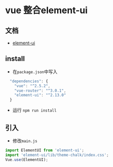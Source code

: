 # vue 整合element-ui
## 文档
- [element-ui](https://element.eleme.cn/#/zh-CN)
## install
- 在`package.json`中写入
```js
  "dependencies": {
    "vue": "^2.5.2",
    "vue-router": "^3.0.1",
    "element-ui": "^2.13.0"
  }
```
- 运行 `npm run install`
## 引入
- 修改`main.js`
```js
import ElementUI from 'element-ui';
import 'element-ui/lib/theme-chalk/index.css';
Vue.use(ElementUI);

```
